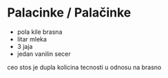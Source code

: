 # Palacinke / Palačinke

- pola kile brasna
- litar mleka
- 3 jaja 
- jedan vanilin secer

ceo stos je dupla kolicina tecnosti u odnosu na brasno